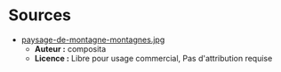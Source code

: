 # Sources

- [paysage-de-montagne-montagnes.jpg](https://pixabay.com/fr/paysage-de-montagne-montagnes-2031539/)
  - **Auteur :** composita
  - **Licence :** Libre pour usage commercial, Pas d'attribution requise